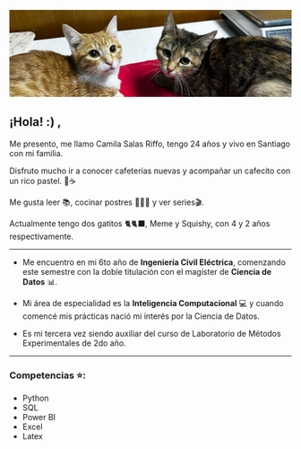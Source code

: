 ![alt text](<meme squish-1.jpg>)

## ¡Hola! :) , 

Me presento, me llamo Camila Salas Riffo, tengo 24 años y vivo en Santiago con mi familia.

Disfruto mucho ir a conocer cafeterías nuevas y acompañar un cafecito con un rico pastel. 🍰☕

Me gusta leer 📚, cocinar postres 🍪🧁🎂 y ver series🎬.

Actualmente tengo dos gatitos 🐈🐈‍⬛, Meme y Squishy, con 4 y 2 años respectivamente.

---

* Me encuentro en mi 6to año de **Ingeniería Civil Eléctrica**, comenzando este semestre con la doble titulación con el magíster de **Ciencia de Datos** 📊. 

* Mi área de especialidad es la **Inteligencia Computacional** 💻 y cuando comencé mis prácticas nació mi interés por la Ciencia de Datos. 

* Es mi tercera vez siendo auxiliar del curso de Laboratorio de Métodos Experimentales de 2do año.

---

### Competencias ⭐:

* Python 
* SQL 
* Power BI 
* Excel
* Latex
